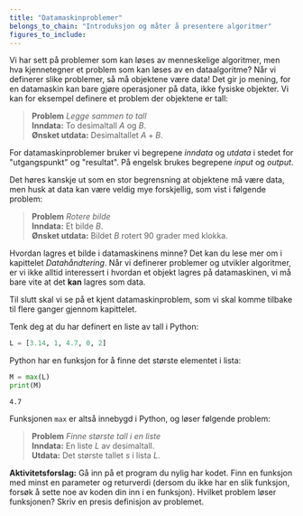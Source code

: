 ```yaml
---
title: "Datamaskinproblemer"
belongs_to_chain: "Introduksjon og måter å presentere algoritmer"
figures_to_include:
---
```


Vi har sett på problemer som kan løses av menneskelige algoritmer, men hva kjennetegner et problem som kan løses av en dataalgoritme? Når vi definerer slike problemer, så må objektene være data! Det gir jo mening, for en datamaskin kan bare gjøre operasjoner på data, ikke fysiske objekter. Vi kan for eksempel definere et problem der objektene er tall: 

> **Problem** *Legge sammen to tall*    
**Inndata:** To desimaltall $A$ og $B$.    
**Ønsket utdata:** Desimaltallet $A+B$.

For datamaskinproblemer bruker vi begrepene *inndata* og *utdata* i stedet for "utgangspunkt" og "resultat". På engelsk brukes begrepene *input* og *output*. 

Det høres kanskje ut som en stor begrensning at objektene må være data, men husk at data kan være veldig mye forskjellig, som vist i følgende problem:

> **Problem** *Rotere bilde*    
**Inndata:** Et bilde $B$.    
**Ønsket utdata:** Bildet $B$ rotert 90 grader med klokka.

Hvordan lagres et bilde i datamaskinens minne? Det kan du lese mer om i kapittelet *Datahåndtering*. Når vi definerer problemer og utvikler algoritmer, er vi ikke alltid interessert i hvordan et objekt lagres på datamaskinen, vi må bare vite at det **kan** lagres som data. 

Til slutt skal vi se på et kjent datamaskinproblem, som vi skal komme tilbake til flere ganger gjennom kapittelet. 

Tenk deg at du har definert en liste av tall i Python: 


```python
L = [3.14, 1, 4.7, 0, 2]
```

Python har en funksjon for å finne det største elementet i lista: 


```python
M = max(L)
print(M)
```

    4.7


Funksjonen `max` er altså innebygd i Python, og løser følgende problem: 

> **Problem** *Finne største tall i en liste*   
**Inndata:** En liste $L$ av desimaltall.    
**Utdata:** Det største tallet $s$ i lista $L$.

**Aktivitetsforslag:** Gå inn på et program du nylig har kodet. Finn en funksjon med minst en parameter og returverdi (dersom du ikke har en slik funksjon, forsøk å sette noe av koden din inn i en funksjon). Hvilket problem løser funksjonen? Skriv en presis definisjon av problemet. 

